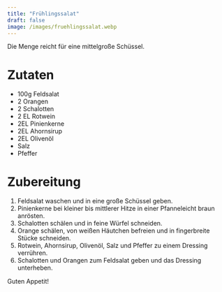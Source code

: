 ```yaml
---
title: "Frühlingssalat"
draft: false
image: /images/fruehlingssalat.webp
---
```


Die Menge reicht für eine mittelgroße Schüssel.

# Zutaten
- 100g Feldsalat
- 2 Orangen
- 2 Schalotten
- 2 EL Rotwein
- 2EL Pinienkerne
- 2EL Ahornsirup
- 2EL Olivenöl
- Salz
- Pfeffer

# Zubereitung
1. Feldsalat waschen und in eine große Schüssel geben.
2. Pinienkerne bei kleiner bis mittlerer Hitze in einer Pfanneleicht braun anrösten.
3. Schalotten schälen und in feine Würfel schneiden.
4. Orange schälen, von weißen Häutchen befreien und in fingerbreite Stücke schneiden.
5. Rotwein, Ahornsirup, Olivenöl, Salz und Pfeffer zu einem Dressing verrühren.
6. Schalotten und Orangen zum Feldsalat geben und das Dressing unterheben.

Guten Appetit!